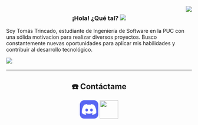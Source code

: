 <img align="right" src="https://visitor-badge.laobi.icu/badge?page_id=TTrincado.TTrincado" />
<h3 align="center"> ¡Hola! ¿Qué tal? <img src="https://raw.githubusercontent.com/verma-anushka/verma-anushka/master/gifs/wave.gif" width="30px"></h4>
Soy Tomás Trincado, estudiante de Ingeniería de Software en la PUC con una sólida motivacion para realizar diversos proyectos. Busco constantemente nuevas oportunidades para aplicar mis habilidades y contribuir al desarrollo tecnológico. 

<br/>

<p>

  <img src="https://github.com/Anmol-Baranwal/Cool-GIFs-For-GitHub/assets/74038190/80728820-e06b-4f96-9c9e-9df46f0cc0a5">
</p>

---

<!-- ---
<h2 align="center">⚡ Stats ⚡</h2>

<p align="center">
  <img height=190 align="center" src="https://github-readme-stats.vercel.app/api?username=TTrincado&theme=tokyonight&show_icons=true&hide=stars,prs&hide_rank=true" />
  <img height=100 src="https://github-readme-stats.vercel.app/api/top-langs/?username=TTrincado&count_private=true&hide=scss,,ejs&theme=tokyonight&line_height=12">

</p>

<h2 align="center">🖥 &nbsp;Proyectos</h2>
<img src="images/mm_logo2.png"/>

--- -->

<h2 align="center">☎️&nbsp;Contáctame</h2>

<p align=center>
  <a href="http://discordapp.com/users/ttrincado"><img src="https://github.com/tandpfun/skill-icons/raw/main/icons/Discord.svg" width="50px" height="50px"></a>
  <a href="https://t.me/TTrincado"><img src="https://www.svgrepo.com/show/349527/telegram.svg" width="50px" height="50px"></a>
</p>

